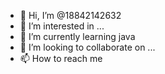 - 👋 Hi, I’m @18842142632
- 👀 I’m interested in ...
- 🌱 I’m currently learning java
- 💞️ I’m looking to collaborate on ...
- 📫 How to reach me 

<!---
18842142632/18842142632 is a ✨ special ✨ repository because its `README.md` (this file) appears on your GitHub profile.
You can click the Preview link to take a look at your changes.
--->
